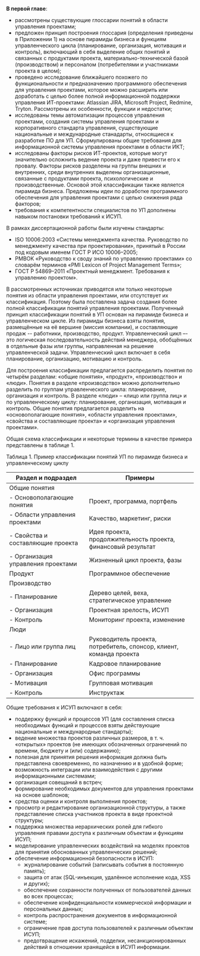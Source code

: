 **В первой главе**:

- рассмотрены существующие глоссарии понятий в области управления проектами;
- предложен принцип построения глоссария (определения приведены в Приложении 1) на основе пирамиды бизнеса и функциям управленческого цикла (планирование, организация, мотивация и контроль), включающий в себя выделение общих понятий и связанных с продуктами проекта, материально-технической базой (производством) и персоналом (потребителями и участниками проекта в целом);
- проведено исследование ближайшего похожего по функциональности и предназначению программного обеспечения для управления проектами, которое можно расширить или доработать с целью более полной информационной поддержки управления ИТ-проектами: Atlassian JIRA, Microsoft Project, Redmine, Tryton. Рассмотрены их особенности, функции и недостатки;
- исследованы темы автоматизации процессов управления проектами, создания системы управления проектами и корпоративного стандарта управления, существующие национальные и международные станадарты, относящиеся к разработке ПО для УП. Сформулированы общие требования для информационной системы управления проектами в области ИКТ;
- исследованы факторы рисков ИТ-проектов, которые могут значительно осложнить ведение проекта и даже привести его к провалу. Факторы рисков разделены на группы внешних и внутренних, среди внутренних выделены организационные, связанные с продуктами проекта, психологические и производственные. Основой этой классификации также является пирамида бизнеса. Предложены идеи по доработке программного обеспечения для управления проектами с целью снижения ряда факторов;
- требования к компетентности специалистов по УП дополнены навыком постановки требований к ИСУП.

В рамках диссертационной работы были изучены стандарты:

- ISO 10006:2003 «Системы менеджмента качества. Руководство по менеджменту качества при проектировании», принятый в России под кодовым именем ГОСТ Р ИСО 10006–2005;
- PMBOK «Руководство к своду знаний по управлению проектами» со словарём терминов «PMI Lexicon of Project Management Terms»;
- ГОСТ Р 54869–2011 «Проектный менеджмент. Требования к управлению проектом».

В рассмотренных источниках приводятся или только некоторые понятия из области управления проектами, или отсутствует их классификация. Поэтому была поставлена задача создания более полной классификации понятий управления проектами. Полученный принцип классификации понятий в УП основан на пирамиде бизнеса и управленческом цикле. Из пирамиды бизнеса взяты понятия, размещённые на её вершине (миссия компании), и составляющие продаж -- работники, производство, продукт. Управленческий цикл –- это логическая последовательность действий менеджера, обобщённых в отдельные фазы или группы, направленная на решение управленческой задачи. Управленческий цикл включает в себя планирование, организацию, мотивацию и контроль.

Для построения классификации предлагается распределить понятия по четырём разделам: «общие понятия», «продукт», «производство» и «люди». Понятия в разделе «производство» можно дополнительно разделить по группам управленческого цикла: планирование, организация и контроль. В разделе «люди» – «лицо или группа лиц» и по управленческому циклу: планирование, организация, мотивация и контроль. Общие понятия предлагается разделить на «основополагающие понятия», «области управления проектами», «свойства и составляющие проекта» и «организация управления проектами».

Общая схема классификации и некоторые термины в качестве примера представлены в <nobr>таблице 1</nobr>.

<p class="before_table_caption"></p>

Таблица 1. Пример классификации понятий УП по пирамиде бизнеса и управленческому циклу

Раздел и подраздел      | Примеры
---------------------------|-----------
Общие понятия    | 
- Основополагающие понятия      | Проект, программа, портфель
- Области управления проектами  | Качество, маркетинг, риски
- Свойства и составляющие проекта       | Идея проекта, продолжительность проекта, финансовый результат
- Организация управления проектами      | Жизненный цикл проекта, фазы
Продукт | Программное обеспечение
Производство    | 
- Планирование |        Дерево целей, веха, стратегическое управление
- Организация   | Проектная зрелость, ИСУП
- Контроль      | Мониторинг проекта, изменение
Люди    | 
- Лицо или группа лиц   | Руководитель проекта, потребитель, спонсор, клиент, команда проекта
- Планирование  | Кадровое планирование
- Организация   | Офис программы
- Мотивация     | Групповая мотивация
- Контроль |    Инструктаж

Общие требования к ИСУП включают в себя:

- поддержку функций и процессов УП (для составления списка необходимых функций и процессов взяты действующие национальные и международные стандарты);
- ведение множества проектов различных размеров, в т. ч. «открытых» проектов (не имеющих обозначенных ограничений по времени, бюджету и (или) содержанию);
- полезная для принятия решения информация должна быть представлена своевременно, по назначению и в удобной форме;
- возможность интеграции или взаимодействия с другими информационными системами;
- организация совещаний в встреч;
- формирование необходимых документов для управления проектами на основе шаблонов;
- средства оценки и контроля выполнения проектов;
- просмотр и редактирование организационной структуры, а также представление списка участников проекта в виде проектной структуры;
- поддержка множества иерархических ролей для гибкого управления правами доступа к различным объектам и функциям ИСУП;
- моделирование управленческих воздействий на моделях проектов для принятия обоснованных управленческих решений;
- обеспечение информационной безопасности в ИСУП:
  - журналирование событий (записывать события в постоянную память);
  - защита от атак (SQL-инъекция, удалённое исполнение кода, XSS и других);
  - обеспечение сохранности полученных от пользователей данных во всех процессах;
  - обеспечение конфиденциальности коммерческой информации и персональных данных;
  - контроль распространения документов в информационной системе;
  - ограничение прав доступа пользователей к различным объектам ИСУП;
  - предотвращение искажений, подделки, несанкционированных действий в отношении хранящейся в ИСУП информации.
